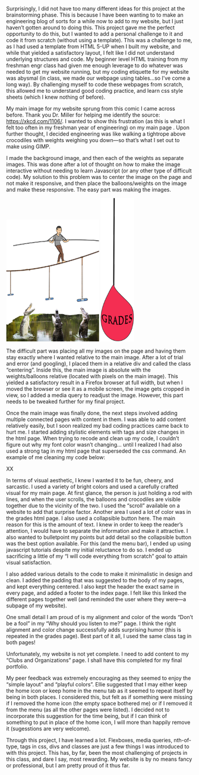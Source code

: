 Surprisingly, I did not have too many different ideas for this project at the brainstorming phase. 
This is because I have been wanting to to make an engineering blog of sorts for a while now to add to my 
website, but I just haven’t gotten around to doing this. This project gave me the perfect opportunity to do this, but
I wanted to add a personal challenge to it and code it from scratch (without using a template). This was a challenge to me, as I had
used a template from HTML 5-UP when I built my website, and while that yielded a satisfactory layout, I felt like I did not
understand underlying structures and code. My beginner level HTML training from my freshman engr class had given me enough 
leverage to do whatever was needed to get my website running, but my coding etiquette for my website was abysmal (in class, we made
our webpage using tables…so I’ve come a long way). By challenging myself to code these webpages from scratch, this allowed
me to understand good coding practice, and learn css style sheets (which I knew nothing of before).   

My main image for my website sprung from this comic I came across before. Thank you Dr. Miller for helping me identify 
the source: https://xkcd.com/1106/. 
I wanted to show this frustration (as this is what I felt too often in my freshman year of engineering) on my main page
. Upon further thought, I decided engineering was like walking a tightrope above crocodiles with weights weighing you 
down—so that’s what I set out to make using GIMP. 

I made the background image, and then each of the weights as separate images. This was done after a lot of thought on how to
make the image interactive without needing to learn Javascript (or any other type of difficult code). My solution to this
problem was to center the image on the page and not make it responsive, and then place the balloons/weights on the image 
and make these responsive. The easy part was making the images. 

<img src="docs/websitephoto.png" alt="Website main image- crocodile" width="250"/> <img src="docs/pinkballoon.png" alt="Website main image- weights" width="90"/>

The difficult part was placing all my images on the page and having them stay exactly where I wanted relative to the main 
image. After a lot of trial and error (and googling), I placed them in a relative div and called the class “centering”. 
Inside this, the main image is absolute with the weights/balloons relative (located with pixels on the main image). 
This yielded a satisfactory result in a Firefox browser at full width, but when I moved the browser or see it as a mobile
screen, the image gets cropped in view, so I added a media query to readjust the image. However, this part needs to be 
tweaked further for my final project. 



Once the main image was finally done, the next steps involved adding multiple connected pages with content in them. I was 
able to add content relatively easily, but I soon realized my bad coding practices came back to hurt me. I started adding 
stylistic elements with <font> tags and size changes in the html page. When trying to recode and clean up my code, I couldn’t
figure out why my font color wasn’t changing… until I realized I had also used a strong tag in my html page that superseded
the css command. An example of me cleaning my code below: 

XX 

In terms of visual aesthetic, I knew I wanted it to be fun, cheery, and sarcastic. I used a variety of bright colors and
used a carefully crafted visual for my main page. At first glance, the person is just holding a rod with lines, and when
the user scrolls, the balloons and crocodiles are visible together due to the vicinity of the two. I used the “scroll” 
available on a website to add that surprise factor. Another area I used a lot of color was in the grades html page. I also
used a collapsible button here. The main reason for this is the amount of text. I knew in order to keep the reader’s attention,
I would have to separate the information and make it attractive. I also wanted to bulletpoint my points but add detail so the 
collapsible button was the best option available. For this (and the menu bar), I ended up using javascript tutorials despite 
my initial reluctance to do so. I ended up sacrificing a little of my “I will code everything from scratch” goal to attain 
visual satisfaction. 

I also added various details to the code to make it minimalistic in design and clean. I added the padding that was suggested 
to the body of my pages, and kept everything centered. I also kept the header the exact same in every page, and added a footer
to the index page. I felt like this linked the different pages together well (and reminded the user where they were—a subpage
of my website).   

One small detail I am proud of is my alignment and color of the words “Don’t be a fool” in my “Why should you listen to me?” 
page.  I think the right alignment and color change successfully adds surprising humor (this is repeated in the grades page). 
Best part of it all, I used the same class tag in both pages! 

Unfortunately, my website is not yet complete. I need to add content to my “Clubs and Organizations” page. I shall have this 
completed for my final portfolio. 

My peer feedback was extremely encouraging as they seemed to enjoy the “simple layout” and “playful colors”. Ellie suggested 
that I may either keep the home icon or keep home in the menu tab as it seemed to repeat itself by being in both places. I 
considered this, but felt as if something were missing if I removed the home icon (the empty space bothered me) or if I removed
it from the menu (as all the other pages were listed). I decided not to incorporate this suggestion for the time being, but if 
I can think of something to put in place of the home icon, I will more than happily remove it (sugesstions are very welcome). 

Through this project, I have learned a lot. Flexboxes, media queries, nth-of-type, tags in css, divs and classes are just a 
few things I was introduced to with this project. This has, by far, been the most challenging of projects in this class, and
dare I say, most rewarding. My website is by no means fancy or professional, but I am pretty proud of it thus far. 

